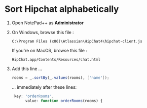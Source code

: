 # Sort Hipchat alphabetically

1. Open NotePad++ as **Administrator**

2. On Windows, browse this file : 
 
   ```
   C:\Program Files (x86)\Atlassian\HipChat4\hipchat-client.js
   ```
 
   If you're on MacOS, browse this file :
   ```
   HipChat.app/Contents/Resources/chat.html
   ```
 
3. Add this line ...
   ```js
   rooms = _.sortBy(_.values(rooms), ['name']);
   ``` 
     ... immediately after these lines:
   ```js
    key: 'orderRooms',
         value: function orderRooms(rooms) {
   ```
